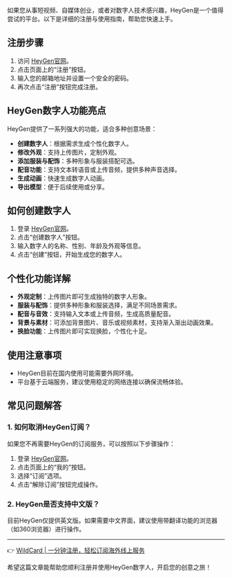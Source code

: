 如果您从事短视频、自媒体创业，或者对数字人技术感兴趣，HeyGen是一个值得尝试的平台。以下是详细的注册与使用指南，帮助您快速上手。

## 注册步骤

1. 访问 [HeyGen官网](https://bit.ly/bewildcard)。
2. 点击页面上的“注册”按钮。
3. 输入您的邮箱地址并设置一个安全的密码。
4. 再次点击“注册”按钮完成注册。

## HeyGen数字人功能亮点

HeyGen提供了一系列强大的功能，适合多种创意场景：

- **创建数字人**：根据需求生成个性化数字人。
- **修改外观**：支持上传图片，定制外观。
- **添加服装与配饰**：多种形象与服装搭配可选。
- **配音功能**：支持文本转语音或上传音频，提供多种声音选择。
- **生成动画**：快速生成数字人动画。
- **导出模型**：便于后续使用或分享。

## 如何创建数字人

1. 登录 [HeyGen官网](https://bit.ly/bewildcard)。
2. 点击“创建数字人”按钮。
3. 输入数字人的名称、性别、年龄及外观等信息。
4. 点击“创建”按钮，开始生成您的数字人。

## 个性化功能详解

- **外观定制**：上传图片即可生成独特的数字人形象。
- **服装与配饰**：提供多种形象和服装选择，满足不同场景需求。
- **配音与音效**：支持输入文本或上传音频，生成高质量配音。
- **背景与素材**：可添加背景图片、音乐或视频素材，支持渐入渐出动画效果。
- **换脸功能**：上传图片即可实现换脸，个性化十足。

## 使用注意事项

- HeyGen目前在国内使用可能需要外网环境。
- 平台基于云端服务，建议使用稳定的网络连接以确保流畅体验。

## 常见问题解答

### 1. 如何取消HeyGen订阅？

如果您不再需要HeyGen的订阅服务，可以按照以下步骤操作：

1. 登录 [HeyGen官网](https://bit.ly/bewildcard)。
2. 点击页面上的“我的”按钮。
3. 选择“订阅”选项。
4. 点击“解除订阅”按钮完成操作。

### 2. HeyGen是否支持中文版？

目前HeyGen仅提供英文版。如果需要中文界面，建议使用带翻译功能的浏览器（如360浏览器）进行操作。

---

👉 [WildCard | 一分钟注册，轻松订阅海外线上服务](https://bit.ly/bewildcard)

希望这篇文章能帮助您顺利注册并使用HeyGen数字人，开启您的创意之旅！